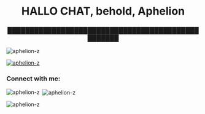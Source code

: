 <h1 align="center">HALLO CHAT, behold, Aphelion</h1>
<h3 align="center">██████████████████████████████████████████████████</h3>

<p align="left"> <img src="https://komarev.com/ghpvc/?username=aphelion-z&label=Profile%20views&color=0e75b6&style=flat" alt="aphelion-z" /> </p>

<p align="left"> <a href="https://github.com/ryo-ma/github-profile-trophy"><img src="https://github-profile-trophy.vercel.app/?username=aphelion-z" alt="aphelion-z" /></a> </p>

<h3 align="left">Connect with me:</h3>
<p align="left">
</p>

<p><img align="left" src="https://github-readme-stats.vercel.app/api/top-langs?username=aphelion-z&show_icons=true&locale=en&layout=compact" alt="aphelion-z" /></p>

<p>&nbsp;<img align="center" src="https://github-readme-stats.vercel.app/api?username=aphelion-z&show_icons=true&locale=en" alt="aphelion-z" /></p>

<p><img align="center" src="https://github-readme-streak-stats.herokuapp.com/?user=aphelion-z&" alt="aphelion-z" /></p>
